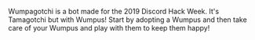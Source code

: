 Wumpagotchi is a bot made for the 2019 Discord Hack Week. It's Tamagotchi but with Wumpus! Start by adopting a Wumpus and then take care of your Wumpus and play with them to keep them happy!
